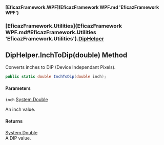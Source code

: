 #### [EficazFramework.WPF](EficazFramework WPF.md 'EficazFramework WPF')
### [EficazFramework.Utilities](EficazFramework WPF.md#EficazFramework.Utilities 'EficazFramework.Utilities').[DipHelper](EficazFramework.Utilities/DipHelper.md 'EficazFramework.Utilities.DipHelper')

## DipHelper.InchToDip(double) Method

Converts inches to DIP (Device Independant Pixels).

```csharp
public static double InchToDip(double inch);
```
#### Parameters

<a name='EficazFramework.Utilities.DipHelper.InchToDip(double).inch'></a>

`inch` [System.Double](https://docs.microsoft.com/en-us/dotnet/api/System.Double 'System.Double')

An inch value.

#### Returns
[System.Double](https://docs.microsoft.com/en-us/dotnet/api/System.Double 'System.Double')  
A DIP value.
